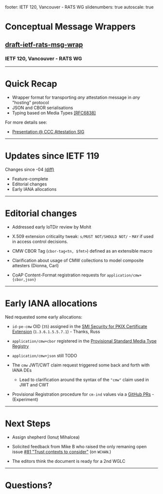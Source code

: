 footer: IETF 120, Vancouver - RATS WG
slidenumbers: true
autoscale: true

# Conceptual Message Wrappers

## [draft-ietf-rats-msg-wrap](https://datatracker.ietf.org/doc/draft-ietf-rats-msg-wrap)

### IETF 120, Vancouver - RATS WG

---

# Quick Recap

* Wrapper format for transporting *any* attestation message in *any* "hosting" protocol
* JSON and CBOR serialisations
* Typing based on Media Types [[RFC6838]](https://rfc-editor.org/rfc/rfc6838)

For more details see:

* [Presentation @ CCC Attestation SIG](https://people.linaro.org/~thomas.fossati/preso/CMW@CCC-attestation-SIG.pdf)

---

# Updates since IETF 119

Changes since -04 [(diff)](https://author-tools.ietf.org/iddiff?url1=draft-ietf-rats-msg-wrap-04&url2=draft-ietf-rats-msg-wrap-06&difftype=--html)

* Feature-complete
* Editorial changes
* Early IANA allocations

---

# Editorial changes

* Addressed early IoTDir review by Mohit

* X.509 extension criticality tweak: `s/MUST NOT/SHOULD NOT/` - `MAY` if used in access control decisions.

* CMW CBOR Tag (`cbor-tag<tn, $fmt>`) defined as an extensible macro

* Clarification about usage of CMW collections to model composite attesters (Dionna, Carl)

* CoAP Content-Format registration requests for `application/cmw+{cbor,json}`

---

# Early IANA allocations

Ned requested some early allocations:

* `id-pe-cmw` OID (`35`) assigned in the [SMI Security for PKIX Certificate Extension](https://www.iana.org/assignments/smi-numbers/smi-numbers.xhtml#smi-numbers-1.3.6.1.5.5.7.1) (`1.3.6.1.5.5.7.1`) - Thanks, Russ
* `application/cmw+cbor` registered in the [Provisional Standard Media Type Registry](https://www.iana.org/assignments/provisional-standard-media-types/provisional-standard-media-types.xhtml)
* `application/cmw+json` still TODO

* The `cmw` JWT/CWT claim request triggered some back and forth with IANA DEs
  * Lead to clarification around the syntax of the `"cmw"` claim used in JWT and CWT

* Provisional Registration procedure for `cm-ind` values via a [GitHub PRs](https://github.com/ietf-rats-wg/draft-ietf-rats-msg-wrap/blob/main/provisional/cmw-indicators-registry.md) - (Experiment)

---

# Next Steps

* Assign shepherd (Ionuț Mihalcea)

* Solicited feedback from Mike B who raised the only remaning open issue [#81 "Trust contexts to consider"](https://github.com/ietf-rats-wg/draft-ietf-rats-msg-wrap/issues/81)  (on `WCHAN`.)

* The editors think the document is ready for a 2nd WGLC

---

# Questions?


